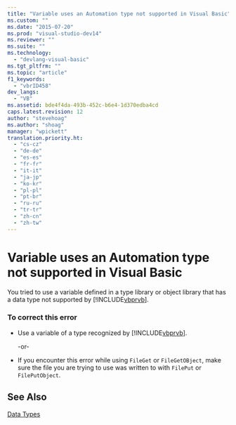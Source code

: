 ```yaml
---
title: "Variable uses an Automation type not supported in Visual Basic"
ms.custom: ""
ms.date: "2015-07-20"
ms.prod: "visual-studio-dev14"
ms.reviewer: ""
ms.suite: ""
ms.technology: 
  - "devlang-visual-basic"
ms.tgt_pltfrm: ""
ms.topic: "article"
f1_keywords: 
  - "vbrID458"
dev_langs: 
  - "VB"
ms.assetid: bde4f4da-493b-452c-b6e4-1d370edba4cd
caps.latest.revision: 12
author: "stevehoag"
ms.author: "shoag"
manager: "wpickett"
translation.priority.ht: 
  - "cs-cz"
  - "de-de"
  - "es-es"
  - "fr-fr"
  - "it-it"
  - "ja-jp"
  - "ko-kr"
  - "pl-pl"
  - "pt-br"
  - "ru-ru"
  - "tr-tr"
  - "zh-cn"
  - "zh-tw"
---
```

# Variable uses an Automation type not supported in Visual Basic
You tried to use a variable defined in a type library or object library that has a data type not supported by [!INCLUDE[vbprvb](../../../csharp\programming-guide\concepts\linq/includes/vbprvb_md.md)].  
  
### To correct this error  
  
-   Use a variable of a type recognized by [!INCLUDE[vbprvb](../../../csharp\programming-guide\concepts\linq/includes/vbprvb_md.md)].  
  
     -or-  
  
-   If you encounter this error while using `FileGet` or `FileGetOBject`, make sure the file you are trying to use was written to with `FilePut` or `FilePutObject`.  
  
## See Also  
 [Data Types](../../../visual-basic\language-reference\data-types/data-type-summary.md)